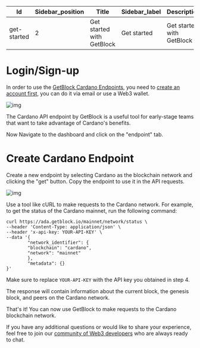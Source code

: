 | Id          |Sidebar_position  |Title                     |Sidebar_label |Description|image|
|--           |--                |--                        |--         |--|--|
|get-started  | 2                |Get started with GetBlock |Get started|Get started with GetBlock| /builder-tools/getblock.png|

 # Login/Sign-up
In order to use the [GetBlock Cardano Endpoints](https://getblock.io/nodes/ada/), you need to [create an account first](https://account.getblock.io/sign-in), you can do it via email or use a Web3 wallet.

![img](https://storage.getblock.io/web/blog/article-images/img1+(2).png)

The Cardano API endpoint by GetBlock is a useful tool for early-stage teams that want to take advantage of Cardano's benefits.

Now Navigate to the dashboard and click on the "endpoint" tab.
# Create Cardano Endpoint
Create a new endpoint by selecting Cardano as the blockchain network and clicking the "get" button.
Copy the endpoint to use it in the API requests.

![img](https://storage.getblock.io/web/blog/article-images/Screenshot+2023-06-07+at+15.19.58.png)

Use a tool like cURL to make requests to the Cardano network. For example, to get the status of the Cardano mainnet, run the following command:
```
curl https://ada.getblock.io/mainnet/network/status \
--header 'Content-Type: application/json' \
--header 'x-api-key: YOUR-API-KEY' \
--data '{
        "network_identifier": {
        "blockchain": "cardano",
        "network": "mainnet"
        },
        "metadata": {}
}'
```

Make sure to replace `YOUR-API-KEY` with the API key you obtained in step 4.

The response will contain information about the current block, the genesis block, and peers on the Cardano network.

That's it! You can now use GetBlock to make requests to the Cardano blockchain network.

If you have any additional questions or would like to share your experience, feel free to join our [community of Web3 developers](https://discord.gg/Jb9UZZUHN7) who are always ready to chat.
<!--stackedit_data:
eyJoaXN0b3J5IjpbLTk1MzA5MTkwMCwtOTg0MTI2OTE4LDE2OD
QxMDMzMThdfQ==
-->